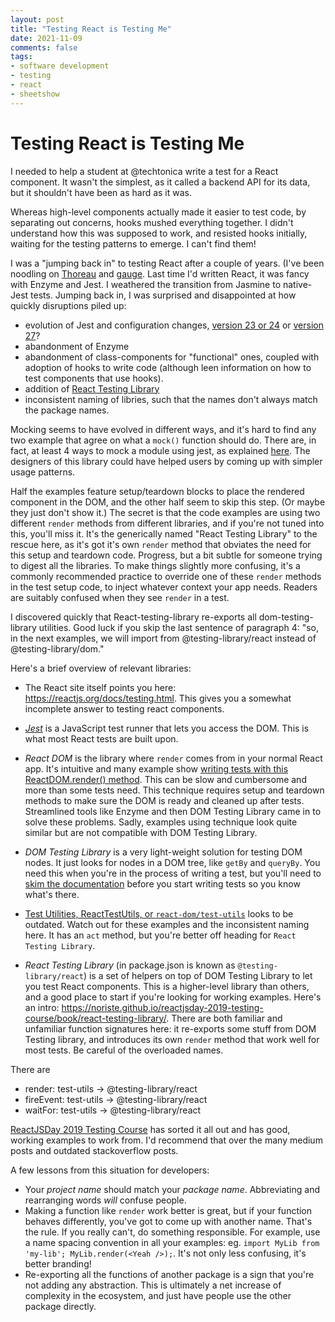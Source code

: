 ```yaml
---
layout: post
title: "Testing React is Testing Me"
date: 2021-11-09
comments: false
tags:
- software development
- testing
- react
- sheetshow
---
```


# Testing React is Testing Me

I needed to help a student at @techtonica write a test for a React component. It wasn't the simplest, as it called a backend API for its data, but it shouldn't have been as hard as it was. 

Whereas high-level components actually made it easier to test code, by separating out concerns, hooks mushed everything together. I didn't understand how this was supposed to work, and resisted hooks initially, waiting for the testing patterns to emerge. I can't find them!



I was a "jumping back in" to testing React after a couple of years. (I've been noodling on [Thoreau](https://github.com/ndp/thoreau) and [gauge](https://gauge.org/). Last time I'd written React, it was fancy with Enzyme and Jest. I weathered the transition from Jasmine to native-Jest tests. Jumping back in, I was surprised and disappointed at how quickly disruptions piled up:

- evolution of Jest and configuration changes, [version 23 or 24](https://testing-library.com/docs/react-testing-library/setup#jest-24-or-lower-and-defaults) or [version 27](https://testing-library.com/docs/react-testing-library/setup#jest-27)? 
- abandonment of Enzyme
- abandonment of class-components for "functional" ones, coupled with adoption of hooks to write code (although leen information on how to test components that use hooks).
- addition of [React Testing Library](https://testing-library.com/docs/react-testing-library/intro/)
- inconsistent naming of libries, such that the names don't always match the package names.

Mocking seems to have evolved in different ways, and it's hard to find any two example that agree on what a `mock()` function should do. There are, in fact, at least 4 ways to mock a module using jest, as explained [here](https://jestjs.io/docs/es6-class-mocks). The designers of this library could have helped users by coming up with simpler usage patterns.


Half the examples feature setup/teardown blocks to place the rendered component in the DOM, and the other half seem to skip this step. (Or maybe they just don't show it.) The secret is that the code examples are using two different `render` methods from different libraries, and if you're not tuned into this, you'll miss it.  It's the generically named "React Testing Library" to the rescue here, as it's got it's own `render` method that obviates the need for this setup and teardown code. Progress, but a bit subtle for someone trying to digest all the libraries. To make things slightly more confusing, it's a commonly recommended practice to override one of these `render` methods in the test setup code, to inject whatever context your app needs. Readers are suitably confused when they see `render` in a test.

I discovered quickly that React-testing-library re-exports all dom-testing-library utilities. Good luck if you skip the last sentence of paragraph 4: "so, in the next examples, we will import from @testing-library/react instead of @testing-library/dom." 

Here's a brief overview of relevant libraries:

* The React site itself points you here: https://reactjs.org/docs/testing.html. This gives you a somewhat incomplete answer to testing react components.
* [*Jest*](https://jestjs.io/) is a JavaScript test runner that lets you access the DOM. This is what most React tests are built upon.

* *React DOM* is the library where `render` comes from in your normal React app. It's intuitive and many example show [writing tests with this ReactDOM.render() method](https://noriste.github.io/reactjsday-2019-testing-course/book/intro-to-react-testing/react-dom-test-utils.html). This can be slow and cumbersome and more than some tests need. This technique requires setup and teardown methods to make sure the DOM is ready and cleaned up after tests. Streamlined tools like Enzyme and then DOM Testing Library came in to solve these problems. Sadly, examples using technique look quite similar but are not compatible with DOM Testing Library.

* *DOM Testing Library* is a very light-weight solution for testing DOM nodes. It just looks for nodes in a DOM tree, like `getBy` and `queryBy`.  You need this when you're in the process of writing a test, but you'll need to [skim the documentation](https://noriste.github.io/reactjsday-2019-testing-course/book/react-testing-library/dom-testing-library.html) before you start writing tests so you know what's there.

* [Test Utilities, ReactTestUtils, or `react-dom/test-utils`](https://reactjs.org/docs/test-utils.html#) looks to be outdated. Watch out for these examples and the inconsistent naming here. It has an `act` method, but you're better off heading for `React Testing Library`.

* *React Testing Library* (in package.json is known as `@testing-library/react`) is a set of helpers on top of DOM Testing Library to let you test React components. This is a higher-level library than others, and a good place to start if you're looking for working examples. Here's an intro: https://noriste.github.io/reactjsday-2019-testing-course/book/react-testing-library/. There are both familiar and unfamiliar function signatures here: it re-exports some stuff from DOM Testing library, and introduces its own `render` method that work well for most tests. Be careful of the overloaded names.

There are 

- render: test-utils -> @testing-library/react
- fireEvent: test-utils -> @testing-library/react
- waitFor: test-utils ->  @testing-library/react

[ReactJSDay 2019 Testing Course](https://noriste.github.io/reactjsday-2019-testing-course/) has sorted it all out and has good, working examples to work from. I'd recommend that over the many medium posts and outdated stackoverflow posts.

A few lessons from this situation for developers:
- Your *project name* should match your *package name*. Abbreviating and rearranging words _will_ confuse people.
- Making a function like `render` work better is great, but if your function behaves differently, you've got to come up with another name. That's the rule. If you really can't, do something responsible. For example, use a name spacing convention in all your examples: eg. `import MyLib from 'my-lib'; MyLib.render(<Yeah />);`. It's not only less confusing, it's better branding!
- Re-exporting all the functions of another package is a sign that you're not adding any abstraction. This is ultimately a net increase of complexity in the ecosystem, and just have people use the other package directly.